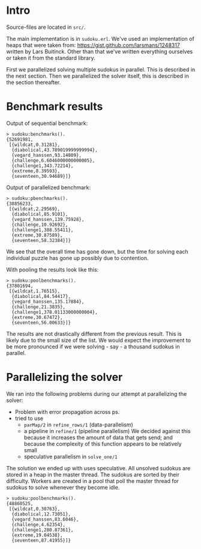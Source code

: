 Intro
=====
Source-files are located in `src/`.

The main implementation is in `sudoku.erl`. We've used an implementation of
heaps that were taken from: https://gist.github.com/larsmans/1248317 written
by Lars Buitinck. Other than that we've written everything ourselves or
taken it from the standard library.

First we parallelized solving multiple sudokus in parallel. This is described
in the next section. Then we parallelized the solver itself, this is described
in the section thereafter.

Benchmark results
=================
Output of sequential benchmark:

    > sudoku:benchmarks().
    {52691981,
     [{wildcat,0.31281},
      {diabolical,43.789019999999994},
      {vegard_hanssen,93.14809},
      {challenge,6.6046000000000005},
      {challenge1,343.72214},
      {extreme,8.39593},
      {seventeen,30.94689}]}

Output of parallelized benchmark:

    > sudoku:pbenchmarks().
    {38856233,
     [{wildcat,2.29569},
      {diabolical,85.9101},
      {vegard_hanssen,139.75928},
      {challenge,10.92692},
      {challenge1,388.55411},
      {extreme,30.87589},
      {seventeen,58.32384}]}

We see that the overall time has gone down, but the time for solving each
individual puzzle has gone up possibly due to contention.

With pooling the results look like this:

    > sudoku:poolbenchmarks().
    {37801694,
     [{wildcat,1.76515},
      {diabolical,84.54417},
      {vegard_hanssen,135.17884},
      {challenge,21.3835},
      {challenge1,378.01133000000004},
      {extreme,30.67472},
      {seventeen,56.00633}]}

The results are not drastically different from the previous result. This is
likely due to the small size of the list. We would expect the improvement to
be more pronounced if we were solving - say - a thousand sudokus in parallel.

Parallelizing the solver
========================
We ran into the following problems during our attempt at parallelizing the
solver:

* Problem with error propagation across ps.
* tried to use
  - `parMap/2` in `refine_rows/1` (data-parallelism)
  - a pipeline in `refine/1` (pipeline parallelism)
    We decided against this because it increases the amount of data that
    gets send; and because the complexity of this function appears to be
    relatively small
  - speculative parallelism in `solve_one/1`

The solution we ended up with uses speculative. All unsolved sudokus are
stored in a heap in the master thread. The sudokus are sorted by their
difficulty. Workers are created in a pool that poll the master thread
for sudokus to solve whenever they become idle.

    > sudoku:poolbenchmarks().
    {48860525,
     [{wildcat,0.30763},
      {diabolical,12.73051},
      {vegard_hanssen,83.6046},
      {challenge,4.62354},
      {challenge1,280.87361},
      {extreme,19.04538},
      {seventeen,87.41955}]}
